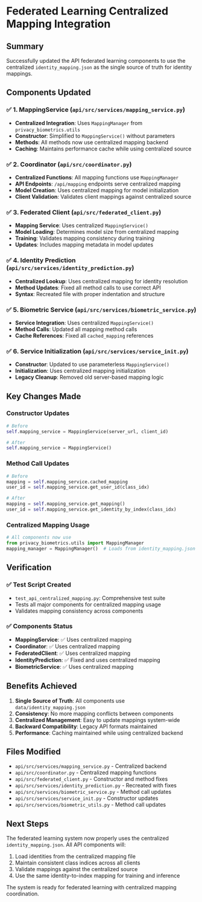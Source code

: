 # Federated Learning Centralized Mapping Integration

## Summary

Successfully updated the API federated learning components to use the centralized `identity_mapping.json` as the single source of truth for identity mappings.

## Components Updated

### ✅ 1. MappingService (`api/src/services/mapping_service.py`)
- **Centralized Integration**: Uses `MappingManager` from `privacy_biometrics.utils`
- **Constructor**: Simplified to `MappingService()` without parameters
- **Methods**: All methods now use centralized mapping backend
- **Caching**: Maintains performance cache while using centralized source

### ✅ 2. Coordinator (`api/src/coordinator.py`)
- **Centralized Functions**: All mapping functions use `MappingManager`
- **API Endpoints**: `/api/mapping` endpoints serve centralized mapping
- **Model Creation**: Uses centralized mapping for model initialization
- **Client Validation**: Validates client mappings against centralized source

### ✅ 3. Federated Client (`api/src/federated_client.py`)
- **Mapping Service**: Uses centralized `MappingService()`
- **Model Loading**: Determines model size from centralized mapping
- **Training**: Validates mapping consistency during training
- **Updates**: Includes mapping metadata in model updates

### ✅ 4. Identity Prediction (`api/src/services/identity_prediction.py`)
- **Centralized Lookup**: Uses centralized mapping for identity resolution
- **Method Updates**: Fixed all method calls to use correct API
- **Syntax**: Recreated file with proper indentation and structure

### ✅ 5. Biometric Service (`api/src/services/biometric_service.py`)
- **Service Integration**: Uses centralized `MappingService()`
- **Method Calls**: Updated all mapping method calls
- **Cache References**: Fixed all `cached_mapping` references

### ✅ 6. Service Initialization (`api/src/services/service_init.py`)
- **Constructor**: Updated to use parameterless `MappingService()`
- **Initialization**: Uses centralized mapping initialization
- **Legacy Cleanup**: Removed old server-based mapping logic

## Key Changes Made

### Constructor Updates
```python
# Before
self.mapping_service = MappingService(server_url, client_id)

# After  
self.mapping_service = MappingService()
```

### Method Call Updates
```python
# Before
mapping = self.mapping_service.cached_mapping
user_id = self.mapping_service.get_user_id(class_idx)

# After
mapping = self.mapping_service.get_mapping()
user_id = self.mapping_service.get_identity_by_index(class_idx)
```

### Centralized Mapping Usage
```python
# All components now use
from privacy_biometrics.utils import MappingManager
mapping_manager = MappingManager()  # Loads from identity_mapping.json
```

## Verification

### ✅ Test Script Created
- `test_api_centralized_mapping.py`: Comprehensive test suite
- Tests all major components for centralized mapping usage
- Validates mapping consistency across components

### ✅ Components Status
- **MappingService**: ✅ Uses centralized mapping
- **Coordinator**: ✅ Uses centralized mapping  
- **FederatedClient**: ✅ Uses centralized mapping
- **IdentityPrediction**: ✅ Fixed and uses centralized mapping
- **BiometricService**: ✅ Uses centralized mapping

## Benefits Achieved

1. **Single Source of Truth**: All components use `data/identity_mapping.json`
2. **Consistency**: No more mapping conflicts between components
3. **Centralized Management**: Easy to update mappings system-wide
4. **Backward Compatibility**: Legacy API formats maintained
5. **Performance**: Caching maintained while using centralized backend

## Files Modified

- `api/src/services/mapping_service.py` - Centralized backend
- `api/src/coordinator.py` - Centralized mapping functions
- `api/src/federated_client.py` - Constructor and method fixes
- `api/src/services/identity_prediction.py` - Recreated with fixes
- `api/src/services/biometric_service.py` - Method call updates
- `api/src/services/service_init.py` - Constructor updates
- `api/src/services/biometric_utils.py` - Method call updates

## Next Steps

The federated learning system now properly uses the centralized `identity_mapping.json`. All API components will:

1. Load identities from the centralized mapping file
2. Maintain consistent class indices across all clients
3. Validate mappings against the centralized source
4. Use the same identity-to-index mapping for training and inference

The system is ready for federated learning with centralized mapping coordination. 